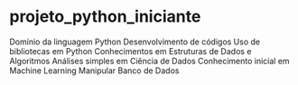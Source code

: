 # projeto_python_iniciante
Domínio da linguagem Python Desenvolvimento de códigos Uso de bibliotecas em Python Conhecimentos em Estruturas de Dados e Algoritmos Análises simples em Ciência de Dados Conhecimento inicial em Machine Learning Manipular Banco de Dados
